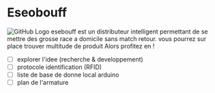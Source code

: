 # Eseobouff
![GitHub Logo](http://www.letudiant.fr/static/uploads/plugoBrowser/ETU_ETU/OSP/ESEO_photo01-2016.gif)
esebouff est un distributeur intelligent permettant de se mettre des grosse race a domicile sans match retour.
vous pourrez sur place trouver multitude de produit
Alors profitez en !
- [ ] explorer l'idee (recherche & developpement)
- [ ] protocole identification (RFID)
- [ ] liste de base de donne local arduino
- [ ] plan de l'armature
